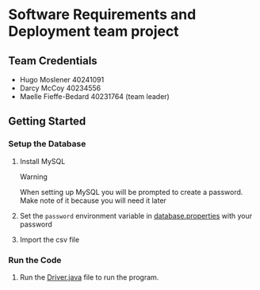 # Software Requirements and Deployment team project

## Team Credentials

- Hugo Moslener 40241091
- Darcy McCoy 40234556
- Maelle Fieffe-Bedard 40231764 (team leader)

## Getting Started

### Setup the Database

1. Install MySQL

    > [!WARNING]  
    > When setting up MySQL you will be prompted to create a password. Make note of it because you will need it later

1. Set the `password` environment variable in [database.properties](database.properties) with your password

1. Import the csv file

### Run the Code

1. Run the [Driver.java](src/main/driver/Driver.java) file to run the program.
